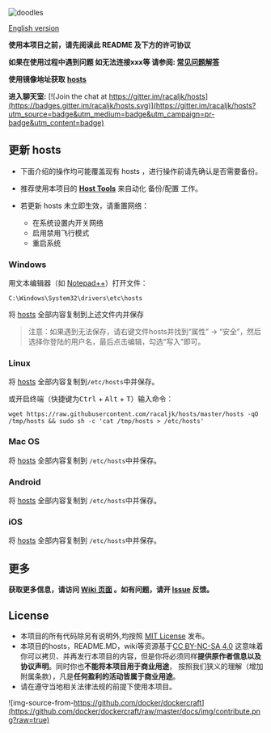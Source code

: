 ![doodles](https://www.google.com/logos/doodles/2016/teachers-day-2016-us-6296626244091904.2-hp2x.gif)

[English version](https://github.com/racaljk/hosts/wiki/README(en))

**使用本项目之前，请先阅读此 README 及下方的许可协议**

**如果在使用过程中遇到问题 如无法连接xxx等 请参阅: [常见问题解答](https://github.com/racaljk/hosts/wiki/%E5%B8%B8%E8%A7%81%E9%97%AE%E9%A2%98%E8%A7%A3%E7%AD%94)**

**使用镜像地址获取** [**hosts**](https://coding.net/u/scaffrey/p/hosts/git/raw/master/hosts)

**进入聊天室:** [![Join the chat at https://gitter.im/racaljk/hosts](https://badges.gitter.im/racaljk/hosts.svg)](https://gitter.im/racaljk/hosts?utm_source=badge&utm_medium=badge&utm_campaign=pr-badge&utm_content=badge)

## 更新 hosts
* 下面介绍的操作均可能覆盖现有 hosts ，进行操作前请先确认是否需要备份。
* 推荐使用本项目的 [**Host Tools**](https://github.com/racaljk/hosts/tree/master/tools) 来自动化 备份/配置 工作。

* 若更新 hosts 未立即生效，请重置网络：
  - 在系统设置内开关网络
  - 启用禁用飞行模式
  - 重启系统

### Windows
用文本编辑器（如 [Notepad++](https://notepad-plus-plus.org/)）打开文件：

    C:\Windows\System32\drivers\etc\hosts

将 [hosts](https://raw.githubusercontent.com/racaljk/hosts/master/hosts) 全部内容复制到上述文件内并保存

> 注意：如果遇到无法保存，请右键文件hosts并找到“属性” -> “安全”，然后选择你登陆的用户名，最后点击编辑，勾选“写入”即可。

### Linux
将 [hosts](https://raw.githubusercontent.com/racaljk/hosts/master/hosts) 全部内容复制到`/etc/hosts`中并保存。

或开启终端（快捷键为<kbd>Ctrl</kbd> + <kbd>Alt</kbd> + <kbd>T</kbd>）输入命令：

    wget https://raw.githubusercontent.com/racaljk/hosts/master/hosts -qO /tmp/hosts && sudo sh -c 'cat /tmp/hosts > /etc/hosts'

### Mac OS
将 [hosts](https://raw.githubusercontent.com/racaljk/hosts/master/hosts) 全部内容复制到 `/etc/hosts`中并保存。

### Android
将 [hosts](https://raw.githubusercontent.com/racaljk/hosts/master/hosts) 全部内容复制到 `/etc/hosts`中并保存。

### iOS
将 [hosts](https://raw.githubusercontent.com/racaljk/hosts/master/hosts) 全部内容复制到 `/etc/hosts`中并保存。


## 更多
**获取更多信息，请访问 [Wiki 页面](https://github.com/racaljk/hosts/wiki) 。如有问题，请开 [Issue](https://github.com/racaljk/hosts/issues) 反馈。**

## License
- 本项目的所有代码除另有说明外,均按照 [MIT License](https://github.com/racaljk/hosts/blob/master/LICENSE) 发布。
- 本项目的hosts，README.MD，wiki等资源基于[CC BY-NC-SA 4.0](https://creativecommons.org/licenses/by-nc-sa/4.0/)
这意味着你可以拷贝、并再发行本项目的内容，但是你将必须同样**提供原作者信息以及协议声明**。同时你也**不能将本项目用于商业用途**，
按照我们狭义的理解（增加附属条款），凡是**任何盈利的活动皆属于商业用途**。
- 请在遵守当地相关法律法规的前提下使用本项目。

![img-source-from-https://github.com/docker/dockercraft](https://github.com/docker/dockercraft/raw/master/docs/img/contribute.png?raw=true)
